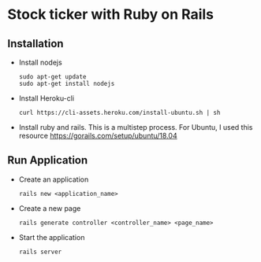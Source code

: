 # Stock ticker with Ruby on Rails

## Installation

- Install nodejs

    ```
    sudo apt-get update
    sudo apt-get install nodejs
    ```

- Install Heroku-cli

    ```
    curl https://cli-assets.heroku.com/install-ubuntu.sh | sh
    ```

- Install ruby and rails. This is a multistep process. For Ubuntu, I used this resource
https://gorails.com/setup/ubuntu/18.04

## Run Application

- Create an application

    ```
    rails new <application_name>
    ```

- Create a new page
    ```
    rails generate controller <controller_name> <page_name>
    ```

- Start the application

    ```
    rails server
    ```
